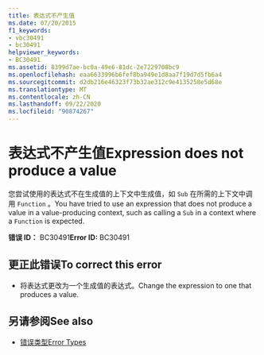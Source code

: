```yaml
---
title: 表达式不产生值
ms.date: 07/20/2015
f1_keywords:
- vbc30491
- bc30491
helpviewer_keywords:
- BC30491
ms.assetid: 8399d7ae-bc0a-49e6-81dc-2e7229708bc9
ms.openlocfilehash: eaa6633996b6fef8ba949e1d8aa7f19d7d5fb6a4
ms.sourcegitcommit: d2db216e46323f73b32ae312c9e4135258e5d68e
ms.translationtype: MT
ms.contentlocale: zh-CN
ms.lasthandoff: 09/22/2020
ms.locfileid: "90874267"
---
```

# <a name="expression-does-not-produce-a-value"></a><span data-ttu-id="0127e-102">表达式不产生值</span><span class="sxs-lookup"><span data-stu-id="0127e-102">Expression does not produce a value</span></span>

<span data-ttu-id="0127e-103">您尝试使用的表达式不在生成值的上下文中生成值，如 `Sub` 在所需的上下文中调用 `Function` 。</span><span class="sxs-lookup"><span data-stu-id="0127e-103">You have tried to use an expression that does not produce a value in a value-producing context, such as calling a `Sub` in a context where a `Function` is expected.</span></span>  
  
 <span data-ttu-id="0127e-104">**错误 ID：** BC30491</span><span class="sxs-lookup"><span data-stu-id="0127e-104">**Error ID:** BC30491</span></span>  
  
## <a name="to-correct-this-error"></a><span data-ttu-id="0127e-105">更正此错误</span><span class="sxs-lookup"><span data-stu-id="0127e-105">To correct this error</span></span>  
  
- <span data-ttu-id="0127e-106">将表达式更改为一个生成值的表达式。</span><span class="sxs-lookup"><span data-stu-id="0127e-106">Change the expression to one that produces a value.</span></span>  
  
## <a name="see-also"></a><span data-ttu-id="0127e-107">另请参阅</span><span class="sxs-lookup"><span data-stu-id="0127e-107">See also</span></span>

- [<span data-ttu-id="0127e-108">错误类型</span><span class="sxs-lookup"><span data-stu-id="0127e-108">Error Types</span></span>](../../programming-guide/language-features/error-types.md)
